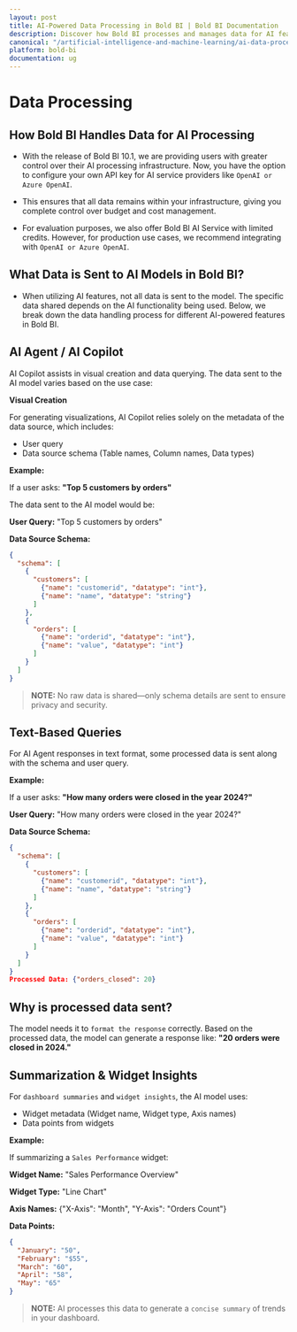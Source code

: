 ```yaml
---
layout: post
title: AI-Powered Data Processing in Bold BI | Bold BI Documentation
description: Discover how Bold BI processes and manages data for AI features, including AI Copilot, text-based queries, and dashboard insights, while ensuring data security and control.
canonical: "/artificial-intelligence-and-machine-learning/ai-data-processing/"
platform: bold-bi
documentation: ug
---
```


# Data Processing

## How Bold BI Handles Data for AI Processing

- With the release of Bold BI 10.1, we are providing users with greater control over their AI processing infrastructure. Now, you have the option to configure your own API key for AI service providers like `OpenAI or Azure OpenAI`. 

- This ensures that all data remains within your infrastructure, giving you complete control over budget and cost management.

- For evaluation purposes, we also offer Bold BI AI Service with limited credits. However, for production use cases, we recommend integrating with `OpenAI or Azure OpenAI`.

## What Data is Sent to AI Models in Bold BI?

- When utilizing AI features, not all data is sent to the model. The specific data shared depends on the AI functionality being used. Below, we break down the data handling process for different AI-powered features in Bold BI.

## AI Agent / AI Copilot

AI Copilot assists in visual creation and data querying. The data sent to the AI model varies based on the use case:

**Visual Creation**

For generating visualizations, AI Copilot relies solely on the metadata of the data source, which includes:
- User query
- Data source schema (Table names, Column names, Data types)

**Example:**

If a user asks: **"Top 5 customers by orders"**

The data sent to the AI model would be:

**User Query:** "Top 5 customers by orders"

**Data Source Schema:**
```json
{
  "schema": [
    {
      "customers": [
        {"name": "customerid", "datatype": "int"},
        {"name": "name", "datatype": "string"}
      ]
    },
    {
      "orders": [
        {"name": "orderid", "datatype": "int"},
        {"name": "value", "datatype": "int"}
      ]
    }
  ]
}
```

>**NOTE:** No raw data is shared—only schema details are sent to ensure privacy and security.

## Text-Based Queries

For AI Agent responses in text format, some processed data is sent along with the schema and user query.

**Example:**

If a user asks: **"How many orders were closed in the year 2024?"**

**User Query:** "How many orders were closed in the year 2024?"

**Data Source Schema:**
```json
{
  "schema": [
    {
      "customers": [
        {"name": "customerid", "datatype": "int"},
        {"name": "name", "datatype": "string"}
      ]
    },
    {
      "orders": [
        {"name": "orderid", "datatype": "int"},
        {"name": "value", "datatype": "int"}
      ]
    }
  ]
}
Processed Data: {"orders_closed": 20}
```


## Why is processed data sent?

The model needs it to `format the response` correctly. Based on the processed data, the model can generate a response like:
**"20 orders were closed in 2024."**

## Summarization & Widget Insights

For `dashboard summaries` and `widget insights`, the AI model uses:

- Widget metadata (Widget name, Widget type, Axis names)
- Data points from widgets

**Example:**

If summarizing a `Sales Performance` widget:

**Widget Name:** "Sales Performance Overview"

**Widget Type:** "Line Chart"

**Axis Names:** {"X-Axis": "Month", "Y-Axis": "Orders Count"}

**Data Points:**

```json
{
  "January": "50",
  "February": "$55",
  "March": "60",
  "April": "58",
  "May": "65"
}
```

>**NOTE:** AI processes this data to generate a `concise summary` of trends in your dashboard.